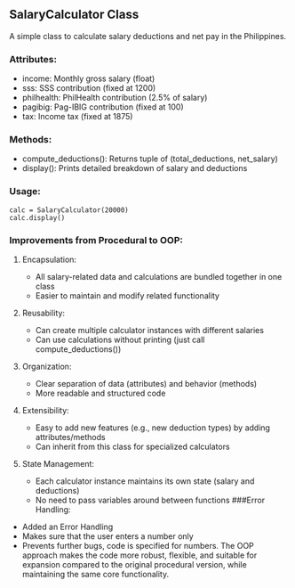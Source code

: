 SalaryCalculator Class
---------------------
A simple class to calculate salary deductions and net pay in the Philippines.

### Attributes:
- income: Monthly gross salary (float)
- sss: SSS contribution (fixed at 1200)
- philhealth: PhilHealth contribution (2.5% of salary)
- pagibig: Pag-IBIG contribution (fixed at 100)
- tax: Income tax (fixed at 1875)

### Methods:
- compute_deductions(): Returns tuple of (total_deductions, net_salary)
- display(): Prints detailed breakdown of salary and deductions

### Usage:
    calc = SalaryCalculator(20000)
    calc.display()

### Improvements from Procedural to OOP:
1. Encapsulation: 
   - All salary-related data and calculations are bundled together in one class
   - Easier to maintain and modify related functionality

2. Reusability: 
   - Can create multiple calculator instances with different salaries
   - Can use calculations without printing (just call compute_deductions())

3. Organization: 
   - Clear separation of data (attributes) and behavior (methods)
   - More readable and structured code

4. Extensibility: 
   - Easy to add new features (e.g., new deduction types) by adding attributes/methods
   - Can inherit from this class for specialized calculators

5. State Management: 
   - Each calculator instance maintains its own state (salary and deductions)
   - No need to pass variables around between functions
###Error Handling:
- Added an Error Handling
- Makes sure that the user enters a number only
- Prevents further bugs, code is specified for numbers.
The OOP approach makes the code more robust, flexible, and suitable for expansion compared to the original procedural version, while maintaining the same core functionality.
